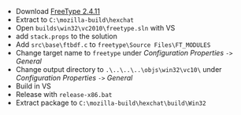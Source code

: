  * Download [FreeType 2.4.11](http://download.savannah.gnu.org/releases/freetype/freetype-2.4.11.tar.bz2)
 * Extract to `C:\mozilla-build\hexchat`
 * Open `builds\win32\vc2010\freetype.sln` with VS
 * add `stack.props` to the solution
 * Add `src\base\ftbdf.c` to `freetype\Source Files\FT_MODULES`
 * Change target name to `freetype` under _Configuration Properties_ `->` _General_
 * Change output directory to `.\..\..\..\objs\win32\vc10\` under _Configuration Properties_ `->` _General_
 * Build in VS
 * Release with `release-x86.bat`
 * Extract package to `C:\mozilla-build\hexchat\build\Win32`
